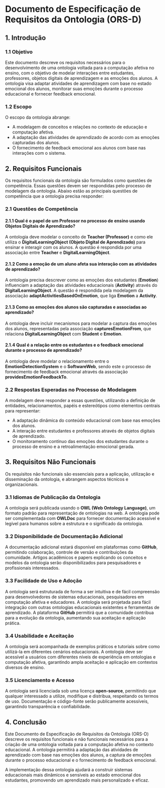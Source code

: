 # Documento de Especificação de Requisitos da Ontologia (ORS-D)

## 1. Introdução

### 1.1 Objetivo
Este documento descreve os requisitos necessários para o desenvolvimento de uma ontologia voltada para a computação afetiva no ensino, com o objetivo de modelar interações entre estudantes, professores, objetos digitais de aprendizagem e as emoções dos alunos. A ontologia visa adaptar atividades de aprendizagem com base no estado emocional dos alunos, monitorar suas emoções durante o processo educacional e fornecer feedback emocional.

### 1.2 Escopo
O escopo da ontologia abrange:
- A modelagem de conceitos e relações no contexto de educação e computação afetiva.
- A adaptação das atividades de aprendizado de acordo com as emoções capturadas dos alunos.
- O fornecimento de feedback emocional aos alunos com base nas interações com o sistema.

## 2. Requisitos Funcionais

Os requisitos funcionais da ontologia são formulados como questões de competência. Essas questões devem ser respondidas pelo processo de modelagem da ontologia. Abaixo estão as principais questões de competência que a ontologia precisa responder:

### 2.1 Questões de Competência

#### 2.1.1 Qual é o papel de um Professor no processo de ensino usando Objetos Digitais de Aprendizado?
A ontologia deve modelar o conceito de **Teacher (Professor)** e como ele utiliza o **DigitalLearningObject (Objeto Digital de Aprendizado)** para ensinar e interagir com os alunos. A questão é respondida por uma associação entre **Teacher** e **DigitalLearningObject**.

#### 2.1.2 Como a emoção de um aluno afeta sua interação com as atividades de aprendizado?
A ontologia precisa descrever como as emoções dos estudantes (**Emotion**) influenciam a adaptação das atividades educacionais (**Activity**) através do **DigitalLearningObject**. A questão é respondida pela modelagem da associação **adaptActivitiesBasedOnEmotion**, que liga **Emotion** a **Activity**.

#### 2.1.3 Como as emoções dos alunos são capturadas e associadas ao aprendizado?
A ontologia deve incluir mecanismos para modelar a captura das emoções dos alunos, representadas pela associação **capturesEmotionFrom**, que relaciona **DigitalLearningObject** com **Student** e **Emotion**.

#### 2.1.4 Qual é a relação entre os estudantes e o feedback emocional durante o processo de aprendizado?
A ontologia deve modelar o relacionamento entre o **EmotionDetectionSystem** e o **SoftwareWeb**, sendo este o processo de fornecimento de feedback emocional através da associação **providesEmotionFeedbackTo**.

### 2.2 Respostas Esperadas no Processo de Modelagem
A modelagem deve responder a essas questões, utilizando a definição de entidades, relacionamentos, papéis e estereótipos como elementos centrais para representar:
- A adaptação dinâmica do conteúdo educacional com base nas emoções dos alunos.
- A interação entre estudantes e professores através de objetos digitais de aprendizado.
- O monitoramento contínuo das emoções dos estudantes durante o processo de ensino e a retroalimentação emocional gerada.

## 3. Requisitos Não Funcionais

Os requisitos não funcionais são essenciais para a aplicação, utilização e disseminação da ontologia, e abrangem aspectos técnicos e organizacionais.

### 3.1 Idiomas de Publicação da Ontologia
A ontologia será publicada usando o **OWL (Web Ontology Language)**, um formato padrão para representação de ontologias na web. A ontologia pode ser complementada com **OWLDoc** para fornecer documentação acessível e legível para humanos sobre a estrutura e o significado da ontologia.

### 3.2 Disponibilidade de Documentação Adicional
A documentação adicional estará disponível em plataformas como **GitHub**, permitindo colaboração, controle de versão e contribuições da comunidade. Artigos acadêmicos e papers explicando os conceitos e modelos da ontologia serão disponibilizados para pesquisadores e profissionais interessados.

### 3.3 Facilidade de Uso e Adoção
A ontologia será estruturada de forma a ser intuitiva e de fácil compreensão para desenvolvedores de sistemas educacionais, pesquisadores em computação afetiva e educadores. A ontologia será projetada para fácil integração com outras ontologias educacionais existentes e ferramentas de aprendizado. A plataforma **GitHub** permitirá que a comunidade contribua para a evolução da ontologia, aumentando sua aceitação e aplicação prática.

### 3.4 Usabilidade e Aceitação
A ontologia será acompanhada de exemplos práticos e tutoriais sobre como utilizá-la em diferentes cenários educacionais. A ontologia deve ser acessível a usuários com diferentes níveis de experiência em ontologias e computação afetiva, garantindo ampla aceitação e aplicação em contextos diversos de ensino.

### 3.5 Licenciamento e Acesso
A ontologia será licenciada sob uma licença **open-source**, permitindo que qualquer interessado a utilize, modifique e distribua, respeitando os termos de uso. Documentação e código-fonte serão publicamente acessíveis, garantindo transparência e confiabilidade.

## 4. Conclusão
Este Documento de Especificação de Requisitos da Ontologia (ORS-D) descreve os requisitos funcionais e não funcionais necessários para a criação de uma ontologia voltada para a computação afetiva no contexto educacional. A ontologia permitirá a adaptação das atividades de aprendizado com base nas emoções dos alunos, a captura de emoções durante o processo educacional e o fornecimento de feedback emocional.

A implementação dessa ontologia ajudará a construir sistemas educacionais mais dinâmicos e sensíveis ao estado emocional dos estudantes, promovendo um aprendizado mais personalizado e eficaz.
